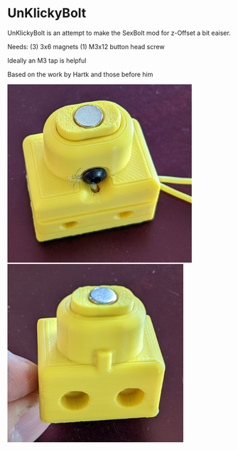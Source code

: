 # UnKlickyBolt
 
UnKlickyBolt is an attempt to make the SexBolt mod for z-Offset a bit eaiser.

Needs:
(3) 3x6 magnets
(1) M3x12 button head screw

Ideally an M3 tap is helpful

Based on the work by Hartk and those before him

<img src="./Images/UnKlickyBolt_1.jpg" height=400> <img src="./Images/UnKlickyBolt_2.jpg" height=400>

